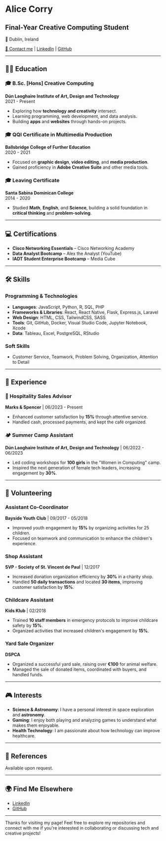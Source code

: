 # Alice Corry

## Final-Year Creative Computing Student

📍 Dublin, Ireland

[📧 Contact me](mailto:alicecorry@icloud.com) | [LinkedIn](https://linkedin.com/in/alice-corry) | [GitHub](https://github.com/ac-png)

---

## 🧑‍🎓 Education

### 🎓 **B.Sc. [Hons] Creative Computing**  
**Dún Laoghaire Institute of Art, Design and Technology**  
2021 - Present  
- Exploring how **technology and creativity** intersect.
- Learning programming, web development, and data analysis.
- Building **apps** and **websites** through hands-on projects.

### 🎓 **QQI Certificate in Multimedia Production**  
**Ballsbridge College of Further Education**  
2020 - 2021  
- Focused on **graphic design**, **video editing**, and **media production**.
- Gained proficiency in **Adobe Creative Suite** and other media tools.

### 🎓 **Leaving Certificate**  
**Santa Sabina Dominican College**  
2014 - 2020  
- Studied **Math**, **English**, and **Science**, building a solid foundation in **critical thinking** and **problem-solving**.

---

## 💻 Certifications

- **Cisco Networking Essentials** – Cisco Networking Academy
- **Data Analyst Bootcamp** – Alex the Analyst (YouTube)
- **IADT Student Enterprise Bootcamp** – Media Cube

---

## 🛠️ Skills

### **Programming & Technologies**
- **Languages**: JavaScript, Python, R, SQL, PHP
- **Frameworks & Libraries**: React, React Native, Flask, Express.js, Laravel
- **Web Design**: HTML, CSS, TailwindCSS, SASS
- **Tools**: Git, GitHub, Docker, Visual Studio Code, Jupyter Notebook, Xcode
- **Data**: Tableau, Excel, PostgreSQL, RStudio

### **Soft Skills**
- Customer Service, Teamwork, Problem Solving, Organization, Attention to Detail

---

## 💼 Experience

### 🏢 **Hospitality Sales Advisor**  
**Marks & Spencer** | 06/2023 - Present  
- Enhanced customer satisfaction by **15%** through attentive service.
- Handled cash, processed payments, and kept the café organized.

### 🏕️ **Summer Camp Assistant**  
**Dún Laoghaire Institute of Art, Design and Technology** | 06/2022 - 06/2023  
- Led coding workshops for **100 girls** in the "Women in Computing" camp.
- Inspired the next generation of female tech leaders, increasing engagement by **30%**.

---

## 🤝 Volunteering

### **Assistant Co-Coordinator**  
**Bayside Youth Club** | 09/2017 - 05/2018  
- Improved youth engagement by **15%** by organizing activities for 25 children.
- Focused on teamwork and communication to enhance the children's experience.

### **Shop Assistant**  
**SVP - Society of St. Vincent de Paul** | 12/2017  
- Increased donation organization efficiency by **30%** in a charity shop.
- Handled **50 daily transactions** and located **30 items**, improving customer satisfaction by **15%**.

### **Childcare Assistant**  
**Kids Klub** | 02/2018  
- Trained **10 staff members** in emergency protocols to improve childcare safety by **15%**.
- Organized activities that increased children's engagement by **15%**.

### **Yard Sale Organizer**  
**DSPCA**  
- Organized a successful yard sale, raising over **€100** for animal welfare.
- Managed the sale of donated items, coordinated with buyers, and handled funds.

---

## 🎮 Interests

- **Science & Astronomy**: I have a personal interest in space exploration and **astronomy**.
- **Gaming**: I enjoy both playing and analyzing games to understand what makes them enjoyable.
- **Health Technology**: I am passionate about how technology can improve healthcare.

---

## 📄 References

Available upon request.

---

## 🌍 Find Me Elsewhere
- [LinkedIn](https://linkedin.com/in/alice-corry)
- [GitHub](https://github.com/ac-png)

---

Thanks for visiting my page! Feel free to explore my repositories and connect with me if you're interested in collaborating or discussing tech and creative projects!
